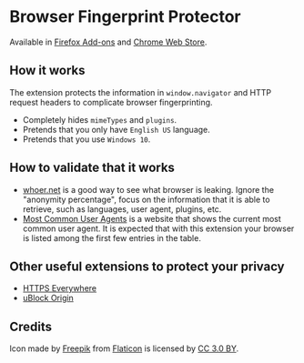 # Browser Fingerprint Protector

Available in [Firefox Add-ons](https://addons.mozilla.org/en-US/firefox/addon/browser-fingerprint-protector/) and [Chrome Web Store](https://chrome.google.com/webstore/detail/browser-fingerprint-prote/kcklikpoajnpdpjgamjfepagpdkhahpn).

## How it works

The extension protects the information in `window.navigator` and HTTP request headers to complicate browser fingerprinting.

- Completely hides `mimeTypes` and `plugins`.
- Pretends that you only have `English US` language.
- Pretends that you use `Windows 10`.

## How to validate that it works

- [whoer.net](https://whoer.net/) is a good way to see what browser is leaking. Ignore the "anonymity percentage", focus on the information that it is able to retrieve, such as languages, user agent, plugins, etc.
- [Most Common User Agents](https://techblog.willshouse.com/2012/01/03/most-common-user-agents/) is a website that shows the current most common user agent. It is expected that with this extension your browser is listed among the first few entries in the table.

## Other useful extensions to protect your privacy

- [HTTPS Everywhere](https://chrome.google.com/webstore/detail/https-everywhere/gcbommkclmclpchllfjekcdonpmejbdp?utm_source=chrome-app-launcher-info-dialog)
- [uBlock Origin](https://chrome.google.com/webstore/detail/ublock-origin/cjpalhdlnbpafiamejdnhcphjbkeiagm?utm_source=chrome-app-launcher-info-dialog)

## Credits

Icon made by [Freepik](http://www.freepik.com) from [Flaticon](https://www.flaticon.com/) is licensed by [CC 3.0 BY](http://creativecommons.org/licenses/by/3.0/).
